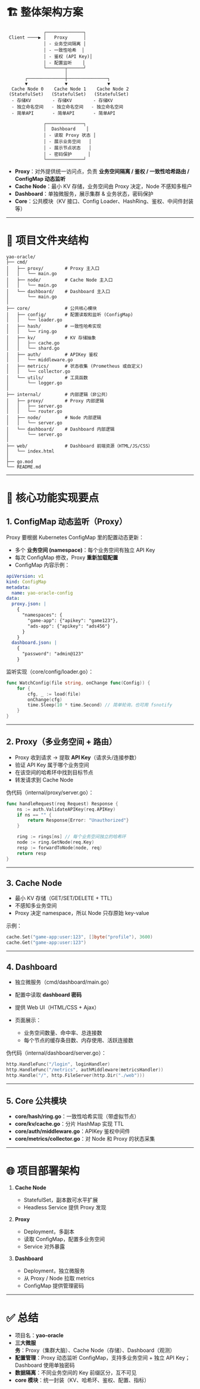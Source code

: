 # 🏗️ 整体架构方案

```
              ┌──────────────┐
 Client ────▶ │   Proxy      │
              │ - 业务空间隔离 │
              │ - 一致性哈希  │
              │ - 鉴权 (API Key)│
              │ - 配置监听    │
              └───────┬──────┘
                      │
       ┌──────────────┼───────────────┐
       ▼              ▼               ▼
  Cache Node 0    Cache Node 1    Cache Node 2
 (StatefulSet)   (StatefulSet)   (StatefulSet)
  - 存储KV        - 存储KV        - 存储KV
  - 独立命名空间   - 独立命名空间   - 独立命名空间
  - 简单API       - 简单API       - 简单API

              ┌──────────────┐
              │  Dashboard    │
              │ - 读取 Proxy 状态 │
              │ - 展示业务空间   │
              │ - 展示节点状态   │
              │ - 密码保护      │
              └──────────────┘
```

* **Proxy**：对外提供统一访问点，负责 **业务空间隔离 / 鉴权 / 一致性哈希路由 / ConfigMap 动态监听**
* **Cache Node**：最小 KV 存储，业务空间由 Proxy 决定，Node 不感知多租户
* **Dashboard**：单独微服务，展示集群 & 业务状态，密码保护
* **Core**：公共模块（KV 接口、Config Loader、HashRing、鉴权、中间件封装等）

---

# 📂 项目文件夹结构

```
yao-oracle/
├── cmd/
│   ├── proxy/        # Proxy 主入口
│   │   └── main.go
│   ├── node/         # Cache Node 主入口
│   │   └── main.go
│   └── dashboard/    # Dashboard 主入口
│       └── main.go
│
├── core/             # 公共核心模块
│   ├── config/       # 配置读取和监听 (ConfigMap)
│   │   └── loader.go
│   ├── hash/         # 一致性哈希实现
│   │   └── ring.go
│   ├── kv/           # KV 存储抽象
│   │   ├── cache.go
│   │   └── shard.go
│   ├── auth/         # APIKey 鉴权
│   │   └── middleware.go
│   ├── metrics/      # 状态收集 (Prometheus 或自定义)
│   │   └── collector.go
│   └── utils/        # 工具函数
│       └── logger.go
│
├── internal/         # 内部逻辑（非公共）
│   ├── proxy/        # Proxy 内部逻辑
│   │   ├── server.go
│   │   └── router.go
│   ├── node/         # Node 内部逻辑
│   │   └── server.go
│   └── dashboard/    # Dashboard 内部逻辑
│       └── server.go
│
├── web/              # Dashboard 前端资源（HTML/JS/CSS）
│   └── index.html
│
├── go.mod
└── README.md
```

---

# 🔑 核心功能实现要点

## 1. ConfigMap 动态监听（Proxy）

Proxy 要根据 Kubernetes ConfigMap 里的配置动态更新：

* 多个 **业务空间 (namespace)**：每个业务空间有独立 API Key
* 每次 ConfigMap 修改，Proxy **重新加载配置**
* ConfigMap 内容示例：

```yaml
apiVersion: v1
kind: ConfigMap
metadata:
  name: yao-oracle-config
data:
  proxy.json: |
    {
      "namespaces": {
        "game-app": {"apikey": "game123"},
        "ads-app": {"apikey": "ads456"}
      }
    }
  dashboard.json: |
    {
      "password": "admin@123"
    }
```

监听实现（core/config/loader.go）：

```go
func WatchConfig(file string, onChange func(Config)) {
    for {
        cfg, _ := load(file)
        onChange(cfg)
        time.Sleep(10 * time.Second) // 简单轮询，也可用 fsnotify
    }
}
```

---

## 2. Proxy（多业务空间 + 路由）

* Proxy 收到请求 → 提取 **API Key**（请求头/连接参数）
* 验证 API Key 属于哪个业务空间
* 在该空间的哈希环中找到目标节点
* 转发请求到 Cache Node

伪代码（internal/proxy/server.go）：

```go
func handleRequest(req Request) Response {
    ns := auth.ValidateAPIKey(req.APIKey)
    if ns == "" {
        return Response{Error: "Unauthorized"}
    }

    ring := rings[ns] // 每个业务空间独立的哈希环
    node := ring.GetNode(req.Key)
    resp := forwardToNode(node, req)
    return resp
}
```

---

## 3. Cache Node

* 最小 KV 存储（GET/SET/DELETE + TTL）
* 不感知多业务空间
* Proxy 决定 namespace，所以 Node 只存原始 key-value

示例：

```go
cache.Set("game-app:user:123", []byte("profile"), 3600)
cache.Get("game-app:user:123")
```

---

## 4. Dashboard

* 独立微服务（cmd/dashboard/main.go）
* 配置中读取 **dashboard 密码**
* 提供 Web UI（HTML/CSS + Ajax）
* 页面展示：

  * 业务空间数量、命中率、总连接数
  * 每个节点的缓存条目数、内存使用、活跃连接数

伪代码（internal/dashboard/server.go）：

```go
http.HandleFunc("/login", loginHandler)
http.HandleFunc("/metrics", authMiddleware(metricsHandler))
http.Handle("/", http.FileServer(http.Dir("./web")))
```

---

## 5. Core 公共模块

* **core/hash/ring.go**：一致性哈希实现（带虚拟节点）
* **core/kv/cache.go**：分片 HashMap 实现 TTL
* **core/auth/middleware.go**：APIKey 鉴权中间件
* **core/metrics/collector.go**：对 Node 和 Proxy 的状态采集

---

# 🌐 项目部署架构

1. **Cache Node**

   * StatefulSet，副本数可水平扩展
   * Headless Service 提供 Proxy 发现

2. **Proxy**

   * Deployment，多副本
   * 读取 ConfigMap，配置多业务空间
   * Service 对外暴露

3. **Dashboard**

   * Deployment，独立微服务
   * 从 Proxy / Node 拉取 metrics
   * ConfigMap 提供管理密码

---

# ✅ 总结

* 项目名：**yao-oracle**
* **三大微服务**：Proxy（集群大脑）、Cache Node（存储）、Dashboard（观测）
* **配置管理**：Proxy 动态监听 ConfigMap，支持多业务空间 + 独立 API Key；Dashboard 使用单独密码
* **数据隔离**：不同业务空间的 Key 前缀区分，互不可见
* **core 模块**：统一封装（KV、哈希环、鉴权、配置、指标）
